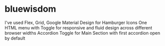 # bluewisdom
I've used Flex, Grid, Google Material Design for Hamburger Icons
One HTML menu with Toggle for responsive and fluid design across different browser widths
Accordion Toggle for Main Section with first accordion open by default
